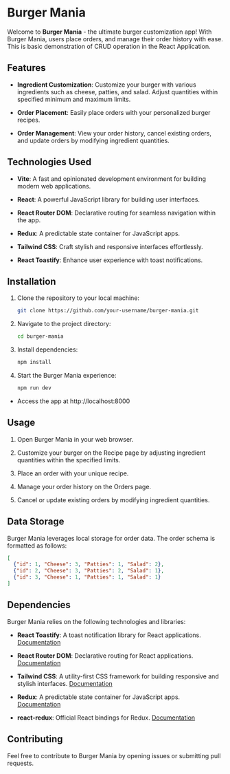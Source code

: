 # Burger Mania

Welcome to **Burger Mania** - the ultimate burger customization app! With Burger Mania, users place orders, and manage their order history with ease.
This is basic demonstration of CRUD operation in the React Application.

## Features

- **Ingredient Customization**: Customize your burger with various ingredients such as cheese, patties, and salad. Adjust quantities within specified minimum and maximum limits.

- **Order Placement**: Easily place orders with your personalized burger recipes.

- **Order Management**: View your order history, cancel existing orders, and update orders by modifying ingredient quantities.

## Technologies Used
- **Vite**: A fast and opinionated development environment for building modern web applications.

- **React**: A powerful JavaScript library for building user interfaces.

- **React Router DOM**: Declarative routing for seamless navigation within the app.

- **Redux**: A predictable state container for JavaScript apps.

- **Tailwind CSS**: Craft stylish and responsive interfaces effortlessly.

- **React Toastify**: Enhance user experience with toast notifications.

## Installation

1. Clone the repository to your local machine:

   ```bash
   git clone https://github.com/your-username/burger-mania.git
   ```

2. Navigate to the project directory:
   ```bash
   cd burger-mania
   ```

3. Install dependencies:

   ```bash
   npm install
   ```

4. Start the Burger Mania experience:

   ```bash
   npm run dev
   ```

- Access the app at http://localhost:8000

## Usage

1. Open Burger Mania in your web browser.

2. Customize your burger on the Recipe page by adjusting ingredient quantities within the specified limits.

3. Place an order with your unique recipe.

4. Manage your order history on the Orders page.

5. Cancel or update existing orders by modifying ingredient quantities.

## Data Storage

Burger Mania leverages local storage for order data. The order schema is formatted as follows:

```json
[
  {"id": 1, "Cheese": 3, "Patties": 1, "Salad": 2},
  {"id": 2, "Cheese": 3, "Patties": 2, "Salad": 1},
  {"id": 3, "Cheese": 1, "Patties": 1, "Salad": 1}
]
```

## Dependencies

Burger Mania relies on the following technologies and libraries:

- **React Toastify**: A toast notification library for React applications. [Documentation](https://github.com/fkhadra/react-toastify)

- **React Router DOM**: Declarative routing for React applications. [Documentation](https://reactrouter.com/web/guides/quick-start)

- **Tailwind CSS**: A utility-first CSS framework for building responsive and stylish interfaces. [Documentation](https://tailwindcss.com/docs)

- **Redux**: A predictable state container for JavaScript apps. [Documentation](https://redux.js.org/)

- **react-redux**: Official React bindings for Redux. [Documentation](https://react-redux.js.org/)

## Contributing

Feel free to contribute to Burger Mania by opening issues or submitting pull requests.

